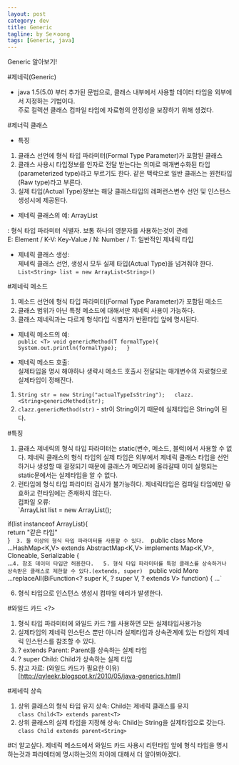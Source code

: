 ```yaml
---
layout: post
category: dev
title: Generic
tagline: by Seㅈoong
tags: [Generic, java]
---
```

Generic 알아보기!

<!--more-->

#제네릭(Generic)
- java 1.5(5.0) 부터 추가된 문법으로, 클래스 내부에서 사용할 데이터 타입을 외부에서 지정하는 기법이다.  
주로 컬렉션 클래스 컴파일 타임에 자료형의 안정성을 보장하기 위해 생겼다.    

#제너릭 클래스 
- 특징  
1. 클래스 선언에 형식 타입 파라미터(Formal Type Parameter)가 포함된 클래스
2. 클래스 사용시 타입정보를 인자로 전달 받는다는 의미로 매개변수화된 타입(parameterized type)라고 부르기도 한다. 같은 맥락으로 일반 클래스는 원천타입(Raw type)라고 부른다.  
3. 실제 타입(Actual Type)정보는 해당 클래스타입의 레퍼런스변수 선언 및 인스턴스 생성시에 제공된다.

- 제네릭 클래스의 예: ArrayList  

<E>: 형식 타입 파라미터 식별자. 보통 하나의 영문자를 사용하는것이 관례  
E: Element / K-V: Key-Value / N: Number / T: 일반적인 제네릭 타입  

- 제네릭 클래스 생성:  
제네릭 클래스 선언, 생성시 모두 실제 타입(Actual Type)을 넘겨줘야 한다.  
`List<String> list = new ArrayList<String>()`  

#제네릭 메소드
1. 메소드 선언에 형식 타입 파라미터(Formal Type Parameter)가 포함된 메소드  
2. 클래스 범위가 아닌 특정 메소드에 대해서만 제네릭 사용이 가능하다.  
3. 클래스 제네릭과는 다르게 형식타입 식별자가 반환타입 앞에 명시된다.  

- 제네릭 메소드의 예:  
`public <T> void genericMethod(T formalType){  
System.out.println(formalType);  
}`  

- 제네릭 메소드 호출:  
실제타입을 명시 해야하나 생략시 메소드 호출시 전달되는 매개변수의 자료형으로 실제타입이 정해진다.  
1. `String str = new String("actualTypeIsString");  
clazz.<String>genericMethod(str);`  
2. `clazz.genericMethod(str)` - str이 String이기 때문에 실제타입은 String이 된다.  

#특징
1. 클래스 제네릭의 형식 타입 파라미터는 static(변수, 메소드, 블럭)에서 사용할 수 없다. 제네릭 클래스의 형식 타입의 실제 타입은 외부에서 제네릭 클래스 타입을 선언하거나 생성할 때 결정되기 때문에 클래스가 메모리에 올라갈때 이미 실행되는 static문에서는 실제타입을 알 수 없다.  
2. 런타임에 형식 타입 파라미터 검사가 불가능하다. 제네릭타입은 컴파일 타임에만 유효하고 런타임에는 존재하지 않는다.  
컴파일 오류:  
`ArrayList<String> list = new ArrayList<String>();  

if(list instanceof ArrayList<String>){  
return "같은 타입"  
}`  
3. 둘 이상의 형식 타입 파라미터를 사용할 수 있다.  
`public class More ...HashMap<K,V> extends AbstractMap<K,V> implements Map<K,V>, Cloneable, Serializable {  
...`
4. 참조 데이터 타입만 허용한다.  
5. 형식 타입 파라미터를 특정 클래스를 상속하거나 상속받은 클래스로 제한할 수 있다.(extends, super)  
`public void More ...replaceAll(BiFunction<? super K, ? super V, ? extends V> function) {
...`  

6. 형식 타입으로 인스턴스 생성시 컴파일 애러가 발생한다.  

#와일드 카드 <?>
1. 형식 타입 파라미터에 와일드 카드 ?를 사용하면 모든 실제타입사용가능  
2. 실제타입의 제네릭 인스턴스 뿐만 아니라 실제타입과 상속관계에 있는 타입의 제네릭 인스턴스를 참조할 수 있다.  
3. ? extends Parent:  Parent를 상속하는 실제 타입  
4. ? super Child: Child가 상속하는 실제 타입  
5. 참고 자료: (와일드 카드가 필요한 이유)[http://qyleekr.blogspot.kr/2010/05/java-generics.html]  

#제네릭 상속
1. 상위 클래스의 형식 타입 유지 상속: Child는 제네릭 클래스를 유지  
`class Child<T> extends parent<T>`  
2. 상위 클래스의 실제 타입을 지정해 상속: Child는 String을 실제타입으로 갖는다.  
`class Child extends parent<String>`  


#더 알고싶다.
제네릭 메소드에서 와일드 카드 사용시 리턴타입 앞에 형식 타입을 명시하는것과 파라메터에 명시하는것의 차이에 대해서 더 알아봐야겠다.
